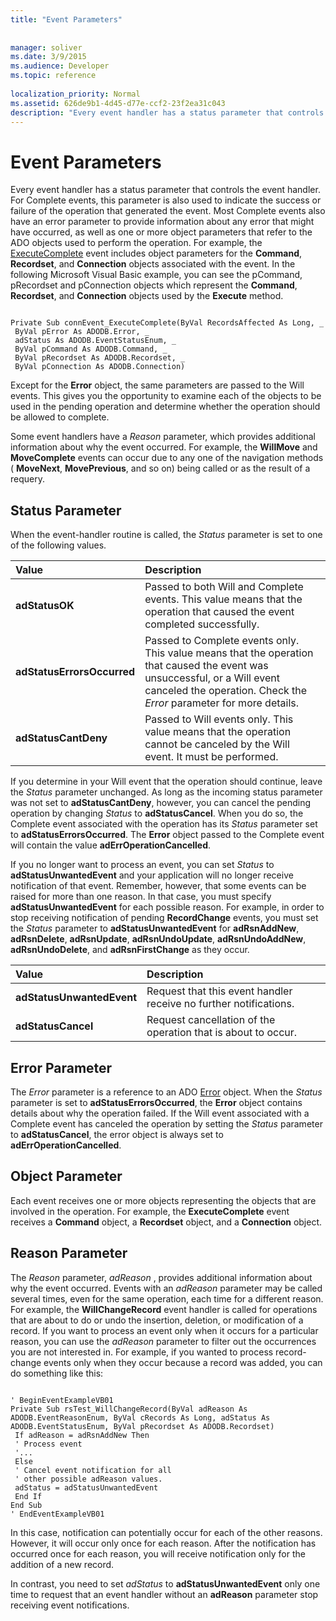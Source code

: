 ```yaml
---
title: "Event Parameters"
 
 
manager: soliver
ms.date: 3/9/2015
ms.audience: Developer
ms.topic: reference
  
localization_priority: Normal
ms.assetid: 626de9b1-4d45-d77e-ccf2-23f2ea31c043
description: "Every event handler has a status parameter that controls the event handler. For Complete events, this parameter is also used to indicate the success or failure of the operation that generated the event. Most Complete events also have an error parameter to provide information about any error that might have occurred, as well as one or more object parameters that refer to the ADO objects used to perform the operation. For example, the ExecuteComplete event includes object parameters for the Command , Recordset , and Connection objects associated with the event. In the following Microsoft Visual Basic example, you can see the pCommand, pRecordset and pConnection objects which represent the Command , Recordset , and Connection objects used by the Execute method."
---
```


# Event Parameters

Every event handler has a status parameter that controls the event handler. For Complete events, this parameter is also used to indicate the success or failure of the operation that generated the event. Most Complete events also have an error parameter to provide information about any error that might have occurred, as well as one or more object parameters that refer to the ADO objects used to perform the operation. For example, the [ExecuteComplete](executecomplete-event-ado.md) event includes object parameters for the **Command**, **Recordset**, and **Connection** objects associated with the event. In the following Microsoft Visual Basic example, you can see the pCommand, pRecordset and pConnection objects which represent the **Command**, **Recordset**, and **Connection** objects used by the **Execute** method. 
  
```
 
Private Sub connEvent_ExecuteComplete(ByVal RecordsAffected As Long, _ 
 ByVal pError As ADODB.Error, _ 
 adStatus As ADODB.EventStatusEnum, _ 
 ByVal pCommand As ADODB.Command, _ 
 ByVal pRecordset As ADODB.Recordset, _ 
 ByVal pConnection As ADODB.Connection) 

```

Except for the **Error** object, the same parameters are passed to the Will events. This gives you the opportunity to examine each of the objects to be used in the pending operation and determine whether the operation should be allowed to complete. 
  
Some event handlers have a  *Reason*  parameter, which provides additional information about why the event occurred. For example, the **WillMove** and **MoveComplete** events can occur due to any one of the navigation methods ( **MoveNext**, **MovePrevious**, and so on) being called or as the result of a requery. 
  
## Status Parameter

When the event-handler routine is called, the  *Status*  parameter is set to one of the following values. 
  
|**Value**|**Description**|
|:-----|:-----|
|**adStatusOK** <br/> |Passed to both Will and Complete events. This value means that the operation that caused the event completed successfully.  <br/> |
|**adStatusErrorsOccurred** <br/> |Passed to Complete events only. This value means that the operation that caused the event was unsuccessful, or a Will event canceled the operation. Check the  *Error*  parameter for more details.  <br/> |
|**adStatusCantDeny** <br/> |Passed to Will events only. This value means that the operation cannot be canceled by the Will event. It must be performed.  <br/> |
   
If you determine in your Will event that the operation should continue, leave the  *Status*  parameter unchanged. As long as the incoming status parameter was not set to **adStatusCantDeny**, however, you can cancel the pending operation by changing  *Status*  to **adStatusCancel**. When you do so, the Complete event associated with the operation has its  *Status*  parameter set to **adStatusErrorsOccurred**. The **Error** object passed to the Complete event will contain the value **adErrOperationCancelled**. 
  
If you no longer want to process an event, you can set  *Status*  to **adStatusUnwantedEvent** and your application will no longer receive notification of that event. Remember, however, that some events can be raised for more than one reason. In that case, you must specify **adStatusUnwantedEvent** for each possible reason. For example, in order to stop receiving notification of pending **RecordChange** events, you must set the  *Status*  parameter to **adStatusUnwantedEvent** for **adRsnAddNew**, **adRsnDelete**, **adRsnUpdate**, **adRsnUndoUpdate**, **adRsnUndoAddNew**, **adRsnUndoDelete**, and **adRsnFirstChange** as they occur. 
  
|**Value**|**Description**|
|:-----|:-----|
|**adStatusUnwantedEvent** <br/> |Request that this event handler receive no further notifications.  <br/> |
|**adStatusCancel** <br/> |Request cancellation of the operation that is about to occur.  <br/> |
   
## Error Parameter

The  *Error*  parameter is a reference to an ADO [Error](error-object-ado.md) object. When the  *Status*  parameter is set to **adStatusErrorsOccurred**, the **Error** object contains details about why the operation failed. If the Will event associated with a Complete event has canceled the operation by setting the  *Status*  parameter to **adStatusCancel**, the error object is always set to **adErrOperationCancelled**. 
  
## Object Parameter

Each event receives one or more objects representing the objects that are involved in the operation. For example, the **ExecuteComplete** event receives a **Command** object, a **Recordset** object, and a **Connection** object. 
  
## Reason Parameter

The  *Reason*  parameter,  *adReason*  , provides additional information about why the event occurred. Events with an  *adReason*  parameter may be called several times, even for the same operation, each time for a different reason. For example, the **WillChangeRecord** event handler is called for operations that are about to do or undo the insertion, deletion, or modification of a record. If you want to process an event only when it occurs for a particular reason, you can use the  *adReason*  parameter to filter out the occurrences you are not interested in. For example, if you wanted to process record-change events only when they occur because a record was added, you can do something like this: 
  
```
 
' BeginEventExampleVB01 
Private Sub rsTest_WillChangeRecord(ByVal adReason As ADODB.EventReasonEnum, ByVal cRecords As Long, adStatus As ADODB.EventStatusEnum, ByVal pRecordset As ADODB.Recordset) 
 If adReason = adRsnAddNew Then 
 ' Process event 
 '... 
 Else 
 ' Cancel event notification for all 
 ' other possible adReason values. 
 adStatus = adStatusUnwantedEvent 
 End If 
End Sub 
' EndEventExampleVB01 

```

In this case, notification can potentially occur for each of the other reasons. However, it will occur only once for each reason. After the notification has occurred once for each reason, you will receive notification only for the addition of a new record.
  
In contrast, you need to set  *adStatus*  to **adStatusUnwantedEvent** only one time to request that an event handler without an **adReason** parameter stop receiving event notifications. 
  

